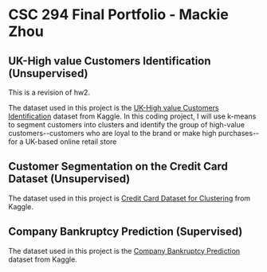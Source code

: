 # CSC 294 Final Portfolio - Mackie Zhou

## UK-High value Customers Identification (Unsupervised)
This is a revision of hw2.

The dataset used in this project is the [UK-High value Customers Identification](https://www.kaggle.com/vik2012kvs/high-value-customers-identification) dataset from Kaggle. In this coding project, I will use k-means to segment customers into clusters and identify the group of high-value customers--customers who are loyal to the brand or make high purchases--for a UK-based online retail store


## Customer Segmentation on the Credit Card Dataset (Unsupervised)

The dataset used in this project is [Credit Card Dataset for Clustering](https://www.kaggle.com/arjunbhasin2013/ccdata) from Kaggle.

## Company Bankruptcy Prediction (Supervised)

The dataset used in this project is the [Company Bankruptcy Prediction](https://www.kaggle.com/fedesoriano/company-bankruptcy-prediction) dataset from Kaggle.
